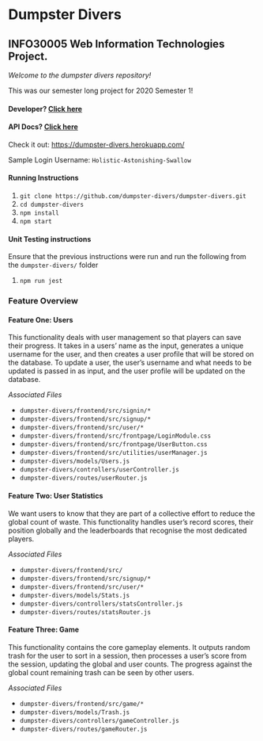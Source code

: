 # Dumpster Divers

## INFO30005 Web Information Technologies Project.

_Welcome to the dumpster divers repository!_

This was our semester long project for 2020 Semester 1!

#### Developer? [Click here](./devREADME.md)

#### API Docs? [Click here](./apiREADME.md)

Check it out:
https://dumpster-divers.herokuapp.com/

Sample Login Username: `Holistic-Astonishing-Swallow`

#### Running Instructions

1. `git clone https://github.com/dumpster-divers/dumpster-divers.git`
2. `cd dumpster-divers`
3. `npm install`
4. `npm start`

#### Unit Testing instructions

Ensure that the previous instructions were run and run the following from the `dumpster-divers/` folder

1. `npm run jest`

### Feature Overview

#### Feature One: Users

This functionality deals with user management so that players can save their progress. It takes in a users’ name as the input, generates a unique username for the user, and then creates a user profile that will be stored on the database. To update a user, the user’s username and what needs to be updated is passed in as input, and the user profile will be updated on the database.

_Associated Files_

- `dumpster-divers/frontend/src/signin/*`
- `dumpster-divers/frontend/src/signup/*`
- `dumpster-divers/frontend/src/user/*`
- `dumpster-divers/frontend/src/frontpage/LoginModule.css`
- `dumpster-divers/frontend/src/frontpage/UserButton.css`
- `dumpster-divers/frontend/src/utilities/userManager.js`
- `dumpster-divers/models/Users.js`
- `dumpster-divers/controllers/userController.js`
- `dumpster-divers/routes/userRouter.js`

#### Feature Two: User Statistics

We want users to know that they are part of a collective effort to reduce the global count of waste. This functionality handles user’s record scores, their position globally and the leaderboards that recognise the most dedicated players.

_Associated Files_

- `dumpster-divers/frontend/src/`
- `dumpster-divers/frontend/src/signup/*`
- `dumpster-divers/frontend/src/user/*`
- `dumpster-divers/models/Stats.js`
- `dumpster-divers/controllers/statsController.js`
- `dumpster-divers/routes/statsRouter.js`

#### Feature Three: Game

This functionality contains the core gameplay elements. It outputs random trash for the user to sort in a session, then processes a user’s score from the session, updating the global and user counts. The progress against the global count remaining trash can be seen by other users.

_Associated Files_

- `dumpster-divers/frontend/src/game/*`
- `dumpster-divers/models/Trash.js`
- `dumpster-divers/controllers/gameController.js`
- `dumpster-divers/routes/gameRouter.js`
